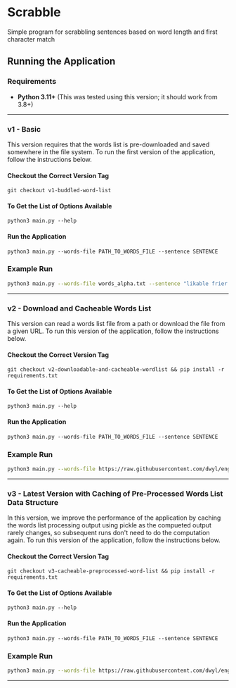 # Scrabble
Simple program for scrabbling sentences based on word length and first character match


## Running the Application

### Requirements
- **Python 3.11+** (This was tested using this version; it should work from 3.8+)

---

### v1 - Basic
This version requires that the words list is pre-downloaded and saved somewhere in the file system. To run the first version of the application, follow the instructions below.

#### Checkout the Correct Version Tag
```shell
git checkout v1-buddled-word-list
```

#### To Get the List of Options Available
```shell
python3 main.py --help
```

#### Run the Application
```shell
python3 main.py --words-file PATH_TO_WORDS_FILE --sentence SENTENCE
```

### Example Run
```bash
python3 main.py --words-file words_alpha.txt --sentence "likable frier frog arm delegated"
```

---

### v2 - Download and Cacheable Words List
This version can read a words list file from a path or download the file from a given URL. To run this version of the application, follow the instructions below.

#### Checkout the Correct Version Tag
```shell
git checkout v2-downloadable-and-cacheable-wordlist && pip install -r requirements.txt
```

#### To Get the List of Options Available
```shell
python3 main.py --help
```

#### Run the Application
```shell
python3 main.py --words-file PATH_TO_WORDS_FILE --sentence SENTENCE
```

### Example Run
```bash
python3 main.py --words-file https://raw.githubusercontent.com/dwyl/english-words/refs/heads/master/words_alpha.txt --sentence "likable frier frog arm delegated" --force-download --download-dest tmp
```

---

### v3 - Latest Version with Caching of Pre-Processed Words List Data Structure
In this version, we improve the performance of the application by caching the words list processing output using pickle as the compueted output rarely changes, so subsequent runs don't need to do the computation again. To run this version of the application, follow the instructions below.

#### Checkout the Correct Version Tag
```shell
git checkout v3-cacheable-preprocessed-word-list && pip install -r requirements.txt
```

#### To Get the List of Options Available
```shell
python3 main.py --help
```

#### Run the Application
```shell
python3 main.py --words-file PATH_TO_WORDS_FILE --sentence SENTENCE
```

### Example Run
```bash
python3 main.py --words-file https://raw.githubusercontent.com/dwyl/english-words/refs/heads/master/words_alpha.txt --sentence "likable frier frog arm delegated" --use-cache
```

---
